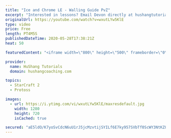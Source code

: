 ```yaml
---
title: "Ice and Chrome LE - Walling Guide PvZ"
excerpt: "Interested in lessons? Email Devon directly at hushangtutorials@outlook.com ------------------------------------------------------------------------------------------------------- Want to support HuShang Tutorials directly? Patreon is a website where you can contribute a monthly donation that will help"
originalUrl: https://youtube.com/watch?v=wxutLYw5KlE
type: video
price: Free
length: PT4M5S
publishedDateTime: 2020-05-28T17:38:21Z
heat: 50

featuredContent: "<iframe width=\"800\" height=\"500\" frameborder=\"0\" src=\"https://www.youtube.com/embed/wxutLYw5KlE\" allow=\"accelerometer; autoplay; encrypted-media; gyroscope; picture-in-picture\" allowfullscreen></iframe>"

provider:
  name: HuShang Tutorials
  domain: hushangcoaching.com

topics:
  - StarCraft 2
  - Protoss

images:
  - url: https://i.ytimg.com/vi/wxutLYw5KlE/maxresdefault.jpg
    width: 1280
    height: 720
    isCached: true

secured: "aE5ldO/K7yoSvCdcN6uU1rJ5jcMzvtijSYILf6E7ky957SVbTf0ScWY3NtKZ8Eq1JXWcLpzW8nqmQqEQqlA9wKB/KRxKorZZqeZwtHYCsSpbuTj0DEJ5Qmzq8pXEhEF4QcVpOna0Z7211YFS6utoQVMdN6z/YiDRxHdPoTHh6EV8MaPGCD8pcrMLgW6UT/rkIfG6Boh7ZZJs1RrVsCnUsgjJjfAegLiALdYIpRS1vz7dNT27Xzhto2aX4FJe+UaaRgRwGdQ225Va3mExqhDqJLFpWtXW5icWNF+H/ZeIMFiltdbLO0A+rVZO7NvKQEDYmcoHbyZzzrFR2g0jclOw+5ISX6Q2f9LfUU+kCAml0gFWo6BC3kKM0aCId/0dvr5VyShMdPSEOyLc8PzDi64Iu9my0Cm2BE56JouQk1NOBxo=;x87M/tloz7mLwoaraKtiQw=="
---
```


